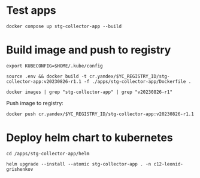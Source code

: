 

# Test apps

```shell
docker compose up stg-collector-app --build
```


# Build image and push to registry

```shell
export KUBECONFIG=$HOME/.kube/config
```

```shell
source .env && docker build -t cr.yandex/$YC_REGISTRY_ID/stg-collector-app:v20230826-r1.1 -f ./apps/stg-collector-app/Dockerfile .
```

```shell
docker images | grep "stg-collector-app" | grep "v20230826-r1"
```

Push image to registry:

```shell
docker push cr.yandex/$YC_REGISTRY_ID/stg-collector-app:v20230826-r1.1
```

# Deploy helm chart to kubernetes 

```shell
cd /apps/stg-collector-app/helm
```

```shell
helm upgrade --install --atomic stg-collector-app . -n c12-leonid-grishenkov 
```